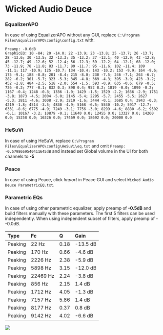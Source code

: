 # Wicked Audio Deuce

### EqualizerAPO
In case of using EqualizerAPO without any GUI, replace `C:\Program Files\EqualizerAPO\config\config.txt`
with:
```
Preamp: -0.6dB
GraphicEQ: 10 -84; 20 -14.0; 22 -13.9; 23 -13.8; 25 -13.7; 26 -13.7; 28 -13.6; 30 -13.5; 32 -13.3; 35 -13.2; 37 -13.1; 40 -12.9; 42 -12.8; 45 -12.7; 49 -12.6; 52 -12.4; 56 -12.3; 59 -12.2; 64 -12.1; 68 -12.0; 73 -11.9; 78 -11.8; 83 -11.7; 89 -11.7; 95 -11.6; 102 -11.4; 109 -11.1; 117 -10.9; 125 -10.7; 134 -10.4; 143 -10.2; 153 -9.9; 164 -9.6; 175 -9.1; 188 -8.8; 201 -8.4; 215 -8.0; 230 -7.5; 246 -7.1; 263 -6.7; 282 -6.2; 301 -5.7; 323 -5.3; 345 -4.8; 369 -4.3; 395 -3.9; 423 -3.2; 452 -2.8; 484 -2.5; 518 -2.0; 554 -1.5; 593 -0.9; 635 -0.6; 679 -0.5; 726 -0.2; 777 -0.1; 832 0.3; 890 0.4; 952 0.2; 1019 -0.0; 1090 -0.2; 1167 -0.4; 1248 -0.8; 1336 -1.0; 1429 -1.5; 1529 -2.2; 1636 -2.9; 1751 -3.8; 1873 -4.5; 2004 -5.0; 2145 -5.4; 2295 -5.7; 2455 -5.5; 2627 -5.3; 2811 -4.6; 3008 -2.9; 3219 -1.6; 3444 -0.1; 3685 0.4; 3943 -0.3; 4219 -1.8; 4514 -3.5; 4830 -4.9; 5168 -6.5; 5530 -10.2; 5917 -12.7; 6331 -8.6; 6775 -4.9; 7249 -3.1; 7756 -3.0; 8299 -4.6; 8880 -6.2; 9502 -6.1; 10167 -3.2; 10879 -0.1; 11640 0.0; 12455 0.0; 13327 0.0; 14260 0.0; 15258 0.0; 16326 0.0; 17469 0.0; 18692 0.0; 20000 0.0
```

### HeSuVi
In case of using HeSuVi, replace `C:\Program Files\EqualizerAPO\config\HeSuVi\eq.txt` and omit `Preamp:
-0.5798669540411645dB` and instead set Global volume in the UI for both channels to **-5**

### Peace
In case of using Peace, click *Import* in Peace GUI and select `Wicked Audio Deuce ParametricEQ.txt`.

### Parametric EQs
In case of using other parametric equalizer, apply preamp of **-0.5dB** and build filters manually
with these parameters. The first 5 filters can be used independently.
When using independent subset of filters, apply preamp of --0.0dB.

| Type    | Fc       |    Q | Gain     |
|:--------|:---------|:-----|:---------|
| Peaking | 22 Hz    | 0.18 | -13.5 dB |
| Peaking | 170 Hz   | 0.66 | -4.6 dB  |
| Peaking | 2226 Hz  | 2.38 | -5.9 dB  |
| Peaking | 5898 Hz  | 3.15 | -12.0 dB |
| Peaking | 22469 Hz | 2.24 | -3.8 dB  |
| Peaking | 856 Hz   | 2.15 | 1.4 dB   |
| Peaking | 1712 Hz  | 4.05 | -1.3 dB  |
| Peaking | 7157 Hz  | 5.86 | 1.4 dB   |
| Peaking | 8177 Hz  | 0.37 | 0.8 dB   |
| Peaking | 9142 Hz  | 4.02 | -6.6 dB  |

![](https://raw.githubusercontent.com/jaakkopasanen/AutoEq/master/results/innerfidelity/sbaf-serious/Wicked%20Audio%20Deuce/Wicked%20Audio%20Deuce.png)